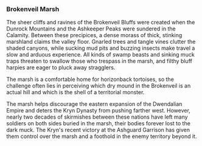 ### Brokenveil Marsh

The sheer cliffs and ravines of the Brokenveil Bluffs were created when the Dunrock Mountains and the Ashkeeper Peaks were sundered in the Calamity. Between these precipices, a dense morass of thick, stinking marshland claims the valley floor. Gnarled trees and tangle vines clutter the shaded canyons, while sucking mud pits and buzzing insects make travel a slow and arduous experience. All kinds of swamp beasts and sinking muck traps threaten to swallow those who trespass in the marsh, and filthy bluff harpies are eager to pluck away stragglers.

The marsh is a comfortable home for horizonback tortoises, so the challenge often lies in perceiving which dry mound in the Brokenveil is an actual hill and which is the shell of a territorial monster.

The marsh helps discourage the eastern expansion of the Dwendalian Empire and deters the Kryn Dynasty from pushing farther west. However, nearly two decades of skirmishes between these nations have left many soldiers on both sides buried in the marsh, their bodies forever lost to the dark muck. The Kryn's recent victory at the Ashguard Garrison has given them control over the marsh and a foothold in the enemy territory beyond it.